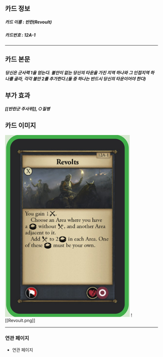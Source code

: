 ## 카드 정보
##### 카드 이름 : 반란(Revoult)
##### 카드번호  : 12A-1
---
## 카드 본문
##### 당신은 군사력 1을 얻는다. 불안이 없는 당신의 타운을 가진 지역 하나와 그 인접지역 하나를 골라, 각각 불안 2를 추가한다.(둘 중 하나는 반드시 당신의 타운이어야 한다)

## 부가 효과
##### [[반란군 주사위]], ○질병 

## 카드 이미지
<img src="\Assets\Revoult.png"/>
![[Revoult.png]]

--- 

### 연관 페이지
- 연관 페이지
